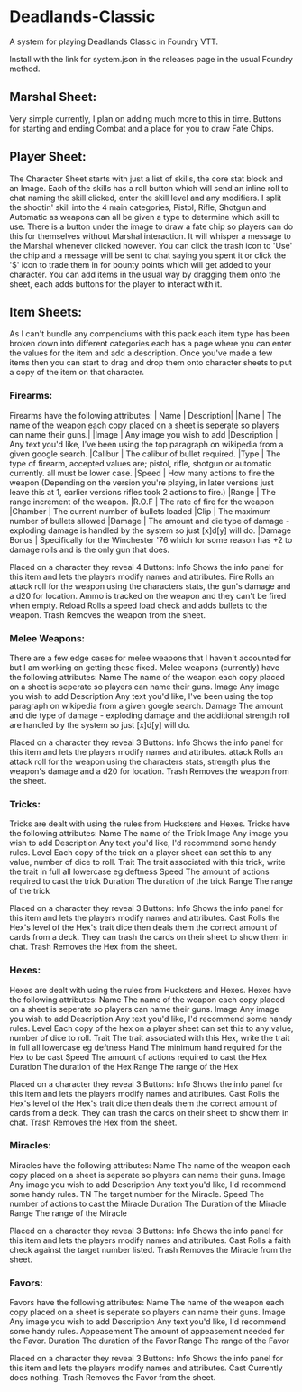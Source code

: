 # Deadlands-Classic
A system for playing Deadlands Classic in Foundry VTT.

Install with the link for system.json in the releases page in the usual Foundry method.

## Marshal Sheet:
Very simple currently, I plan on adding much more to this in time.  Buttons for starting and ending Combat and a place for you to draw Fate Chips.

## Player Sheet:
The Character Sheet starts with just a list of skills, the core stat block and an Image.
Each of the skills has a roll button which will send an inline roll to chat naming the skill clicked, enter the skill level and any modifiers.
I split the shootin' skill into the 4 main categories, Pistol, Rifle, Shotgun and Automatic as weapons can all be given a type to determine which skill to use.
There is a button under the image to draw a fate chip so players can do this for themselves without Marshal interaction. It will whisper a message to the Marshal whenever clicked however.  You can click the trash icon to 'Use' the chip and a message will be sent to chat saying you spent it or click the '$' icon to trade them in for bounty points which will get added to your character.
You can add items in the usual way by dragging them onto the sheet, each adds buttons for the player to interact with it.

## Item Sheets:
As I can't bundle any compendiums with this pack each item type has been broken down into different categories each has a page where you can enter the values for the item and add a description.  Once you've made a few items then you can start to drag and drop them onto character sheets to put a copy of the item on that character.

### Firearms:
Firearms have the following attributes:
| Name | Description|
|Name | The name of the weapon each copy placed on a sheet is seperate so players can name their guns.|
|Image | Any image you wish to add
|Description | Any text you'd like, I've been using the top paragraph on wikipedia from a given google search.
|Calibur | The calibur of bullet required.
|Type | The type of firearm, accepted values are; pistol, rifle, shotgun or automatic currently. all must be lower case.
|Speed | How many actions to fire the weapon (Depending on the version you're playing, in later versions just leave this at 1, earlier versions rifles took 2 actions to fire.)
|Range | The range increment of the weapon.
|R.O.F | The rate of fire for the weapon
|Chamber | The current number of bullets loaded
|Clip | The maximum number of bullets allowed
|Damage | The amount and die type of damage - exploding damage is handled by the system so just [x]d[y] will do.
|Damage Bonus | Specifically for the Winchester '76 which for some reason has +2 to damage rolls and is the only gun that does.

Placed on a character they reveal 4 Buttons:
Info            Shows the info panel for this item and lets the players modify names and attributes.
Fire            Rolls an attack roll for the weapon using the characters stats, the gun's damage and a d20 for location.  Ammo is tracked on the weapon and they can't be fired when 
                empty.
Reload          Rolls a speed load check and adds bullets to the weapon.
Trash           Removes the weapon from the sheet.

### Melee Weapons:
There are a few edge cases for melee weapons that I haven't accounted for but I am working on getting these fixed.
Melee weapons (currently) have the following attributes:
Name            The name of the weapon each copy placed on a sheet is seperate so players can name their guns.
Image           Any image you wish to add
Description     Any text you'd like, I've been using the top paragraph on wikipedia from a given google search.
Damage          The amount and die type of damage - exploding damage and the additional strength roll are handled by the system so just [x]d[y] will do.

Placed on a character they reveal 3 Buttons:
Info            Shows the info panel for this item and lets the players modify names and attributes.
attack          Rolls an attack roll for the weapon using the characters stats, strength plus the weapon's damage and a d20 for location.
Trash           Removes the weapon from the sheet.

### Tricks:
Tricks are dealt with using the rules from Hucksters and Hexes.
Tricks have the following attributes:
Name            The name of the Trick
Image           Any image you wish to add
Description     Any text you'd like, I'd recommend some handy rules.
Level           Each copy of the trick on a player sheet can set this to any value, number of dice to roll.
Trait           The trait associated with this trick, write the trait in full all lowercase eg deftness
Speed           The amount of actions required to cast the trick
Duration        The duration of the trick
Range           The range of the trick

Placed on a character they reveal 3 Buttons:
Info            Shows the info panel for this item and lets the players modify names and attributes.
Cast            Rolls the Hex's level of the Hex's trait dice then deals them the correct amount of cards from a deck.  They can trash the cards on their sheet to show them in chat.
Trash           Removes the Hex from the sheet.

### Hexes:
Hexes are dealt with using the rules from Hucksters and Hexes.
Hexes have the following attributes:
Name            The name of the weapon each copy placed on a sheet is seperate so players can name their guns.
Image           Any image you wish to add
Description     Any text you'd like, I'd recommend some handy rules.
Level           Each copy of the hex on a player sheet can set this to any value, number of dice to roll.
Trait           The trait associated with this Hex, write the trait in full all lowercase eg deftness
Hand            The minimum hand required for the Hex to be cast
Speed           The amount of actions required to cast the Hex
Duration        The duration of the Hex
Range           The range of the Hex

Placed on a character they reveal 3 Buttons:
Info            Shows the info panel for this item and lets the players modify names and attributes.
Cast            Rolls the Hex's level of the Hex's trait dice then deals them the correct amount of cards from a deck.  They can trash the cards on their sheet to show them in chat.
Trash           Removes the Hex from the sheet.

### Miracles:
Miracles have the following attributes:
Name            The name of the weapon each copy placed on a sheet is seperate so players can name their guns.
Image           Any image you wish to add
Description     Any text you'd like, I'd recommend some handy rules.
TN              The target number for the Miracle.
Speed           The number of actions to cast the Miracle
Duration        The Duration of the Miracle
Range           The range of the Miracle

Placed on a character they reveal 3 Buttons:
Info            Shows the info panel for this item and lets the players modify names and attributes.
Cast            Rolls a faith check against the target number listed.
Trash           Removes the Miracle from the sheet.

### Favors:
Favors have the following attributes:
Name            The name of the weapon each copy placed on a sheet is seperate so players can name their guns.
Image           Any image you wish to add
Description     Any text you'd like, I'd recommend some handy rules.
Appeasement     The amount of appeasement needed for the Favor.
Duration        The duration of the Favor
Range           The range of the Favor

Placed on a character they reveal 3 Buttons:
Info            Shows the info panel for this item and lets the players modify names and attributes.
Cast            Currently does nothing.
Trash           Removes the Favor from the sheet.
